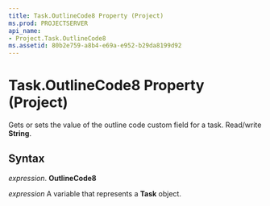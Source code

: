 ```yaml
---
title: Task.OutlineCode8 Property (Project)
ms.prod: PROJECTSERVER
api_name:
- Project.Task.OutlineCode8
ms.assetid: 80b2e759-a8b4-e69a-e952-b29da8199d92
---
```



# Task.OutlineCode8 Property (Project)

 Gets or sets the value of the outline code custom field for a task. Read/write **String**.


## Syntax

 _expression_. **OutlineCode8**

 _expression_ A variable that represents a **Task** object.


